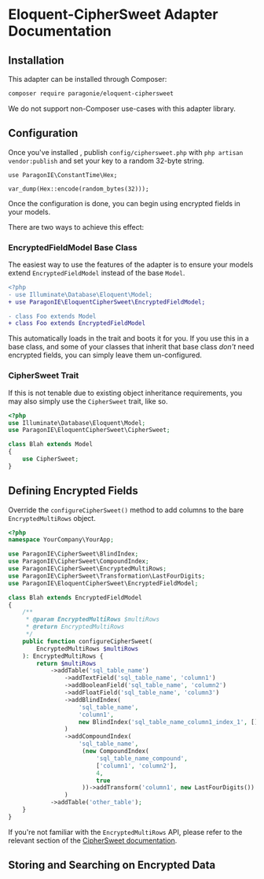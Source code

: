 # Eloquent-CipherSweet Adapter Documentation

## Installation

This adapter can be installed through Composer:

```sh
composer require paragonie/eloquent-ciphersweet
```

We do not support non-Composer use-cases with this adapter library.

## Configuration

Once you've installed , publish `config/ciphersweet.php` with `php artisan vendor:publish` and set your key to a random
32-byte string.

```
use ParagonIE\ConstantTime\Hex;

var_dump(Hex::encode(random_bytes(32)));
```

Once the configuration is done, you can begin using encrypted fields in your models.

There are two ways to achieve this effect:

### EncryptedFieldModel Base Class

The easiest way to use the features of the adapter is to ensure your models extend
`EncryptedFieldModel` instead of the base `Model`.

```diff
<?php
- use Illuminate\Database\Eloquent\Model;
+ use ParagonIE\EloquentCipherSweet\EncryptedFieldModel;

- class Foo extends Model
+ class Foo extends EncryptedFieldModel
```

This automatically loads in the trait and boots it for you. If you use this in a base
class, and some of your classes that inherit that base class *don't* need encrypted fields,
you can simply leave them un-configured.

### CipherSweet Trait

If this is not tenable due to existing object inheritance requirements, you may also
simply use the `CipherSweet` trait, like so.

```php
<?php
use Illuminate\Database\Eloquent\Model;
use ParagonIE\EloquentCipherSweet\CipherSweet;

class Blah extends Model
{
    use CipherSweet;
}
```

## Defining Encrypted Fields

Override the `configureCipherSweet()` method to add columns to the bare
`EncryptedMultiRows` object.

```php
<?php
namespace YourCompany\YourApp;

use ParagonIE\CipherSweet\BlindIndex;
use ParagonIE\CipherSweet\CompoundIndex;
use ParagonIE\CipherSweet\EncryptedMultiRows;
use ParagonIE\CipherSweet\Transformation\LastFourDigits;
use ParagonIE\EloquentCipherSweet\EncryptedFieldModel;

class Blah extends EncryptedFieldModel
{
    /**
     * @param EncryptedMultiRows $multiRows
     * @return EncryptedMultiRows
     */
    public function configureCipherSweet(
        EncryptedMultiRows $multiRows
    ): EncryptedMultiRows {
        return $multiRows
            ->addTable('sql_table_name')
                ->addTextField('sql_table_name', 'column1')
                ->addBooleanField('sql_table_name', 'column2')
                ->addFloatField('sql_table_name', 'column3')
                ->addBlindIndex(
                    'sql_table_name',
                    'column1',
                    new BlindIndex('sql_table_name_column1_index_1', [], 8)
                )
                ->addCompoundIndex(
                    'sql_table_name',
                     (new CompoundIndex(
                         'sql_table_name_compound',
                         ['column1', 'column2'],
                         4,
                         true
                     ))->addTransform('column1', new LastFourDigits())
                )
            ->addTable('other_table');
    }
}
```

If you're not familiar with the `EncryptedMultiRows` API, please refer to the
relevant section of the [CipherSweet documentation](https://github.com/paragonie/ciphersweet/tree/master/docs#encryptedmultirows).

## Storing and Searching on Encrypted Data
